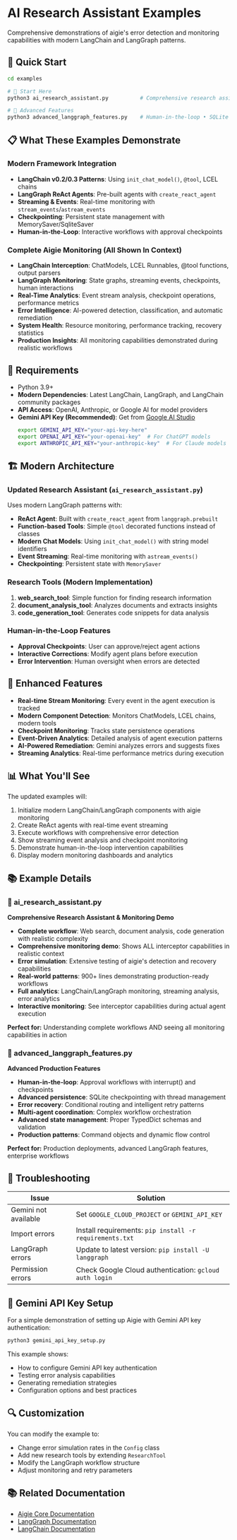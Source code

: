 # AI Research Assistant Examples

Comprehensive demonstrations of aigie's error detection and monitoring capabilities with modern LangChain and LangGraph patterns.

## 🚀 Quick Start

```bash
cd examples

# 🚀 Start Here
python3 ai_research_assistant.py          # Comprehensive research assistant with full monitoring demo

# 🌟 Advanced Features  
python3 advanced_langgraph_features.py    # Human-in-the-loop • SQLite checkpointing • Error recovery
```

## 📋 What These Examples Demonstrate

### Modern Framework Integration
- **LangChain v0.2/0.3 Patterns**: Using `init_chat_model()`, `@tool`, LCEL chains
- **LangGraph ReAct Agents**: Pre-built agents with `create_react_agent`  
- **Streaming & Events**: Real-time monitoring with `stream_events`/`astream_events`
- **Checkpointing**: Persistent state management with MemorySaver/SqliteSaver
- **Human-in-the-Loop**: Interactive workflows with approval checkpoints

### Complete Aigie Monitoring (All Shown In Context)
- **LangChain Interception**: ChatModels, LCEL Runnables, @tool functions, output parsers
- **LangGraph Monitoring**: State graphs, streaming events, checkpoints, human interactions
- **Real-Time Analytics**: Event stream analysis, checkpoint operations, performance metrics
- **Error Intelligence**: AI-powered detection, classification, and automatic remediation
- **System Health**: Resource monitoring, performance tracking, recovery statistics
- **Production Insights**: All monitoring capabilities demonstrated during realistic workflows

## 🔧 Requirements

- Python 3.9+
- **Modern Dependencies**: Latest LangChain, LangGraph, and LangChain community packages
- **API Access**: OpenAI, Anthropic, or Google AI for model providers
- **Gemini API Key (Recommended)**: Get from [Google AI Studio](https://makersuite.google.com/app/apikey)
  ```bash
  export GEMINI_API_KEY="your-api-key-here"
  export OPENAI_API_KEY="your-openai-key"  # For ChatGPT models
  export ANTHROPIC_API_KEY="your-anthropic-key"  # For Claude models
  ```

## 🏗️ Modern Architecture

### Updated Research Assistant (`ai_research_assistant.py`)
Uses modern LangGraph patterns with:
- **ReAct Agent**: Built with `create_react_agent` from `langgraph.prebuilt`
- **Function-based Tools**: Simple `@tool` decorated functions instead of classes
- **Modern Chat Models**: Using `init_chat_model()` with string model identifiers
- **Event Streaming**: Real-time monitoring with `astream_events()`
- **Checkpointing**: Persistent state with `MemorySaver`

### Research Tools (Modern Implementation)
1. **web_search_tool**: Simple function for finding research information
2. **document_analysis_tool**: Analyzes documents and extracts insights  
3. **code_generation_tool**: Generates code snippets for data analysis

### Human-in-the-Loop Features
- **Approval Checkpoints**: User can approve/reject agent actions
- **Interactive Corrections**: Modify agent plans before execution
- **Error Intervention**: Human oversight when errors are detected

## 🎯 Enhanced Features

- **Real-time Stream Monitoring**: Every event in the agent execution is tracked
- **Modern Component Detection**: Monitors ChatModels, LCEL chains, modern tools
- **Checkpoint Monitoring**: Tracks state persistence operations
- **Event-Driven Analytics**: Detailed analysis of agent execution patterns
- **AI-Powered Remediation**: Gemini analyzes errors and suggests fixes
- **Streaming Analytics**: Real-time performance metrics during execution

## 📊 What You'll See

The updated examples will:
1. Initialize modern LangChain/LangGraph components with aigie monitoring
2. Create ReAct agents with real-time event streaming
3. Execute workflows with comprehensive error detection
4. Show streaming event analysis and checkpoint monitoring
5. Demonstrate human-in-the-loop intervention capabilities
6. Display modern monitoring dashboards and analytics

## 📚 Example Details

### 🚀 ai_research_assistant.py
**Comprehensive Research Assistant & Monitoring Demo**
- **Complete workflow**: Web search, document analysis, code generation with realistic complexity
- **Comprehensive monitoring demo**: Shows ALL interceptor capabilities in realistic context
- **Error simulation**: Extensive testing of aigie's detection and recovery capabilities
- **Real-world patterns**: 900+ lines demonstrating production-ready workflows
- **Full analytics**: LangChain/LangGraph monitoring, streaming analysis, error analytics
- **Interactive monitoring**: See interceptor capabilities during actual agent execution

**Perfect for:** Understanding complete workflows AND seeing all monitoring capabilities in action

### 🌟 advanced_langgraph_features.py
**Advanced Production Features**
- **Human-in-the-loop**: Approval workflows with interrupt() and checkpoints
- **Advanced persistence**: SQLite checkpointing with thread management
- **Error recovery**: Conditional routing and intelligent retry patterns
- **Multi-agent coordination**: Complex workflow orchestration
- **Advanced state management**: Proper TypedDict schemas and validation
- **Production patterns**: Command objects and dynamic flow control

**Perfect for:** Production deployments, advanced LangGraph features, enterprise workflows

## 🚨 Troubleshooting

| Issue | Solution |
|-------|----------|
| Gemini not available | Set `GOOGLE_CLOUD_PROJECT` or `GEMINI_API_KEY` |
| Import errors | Install requirements: `pip install -r requirements.txt` |
| LangGraph errors | Update to latest version: `pip install -U langgraph` |
| Permission errors | Check Google Cloud authentication: `gcloud auth login` |

## 🔧 Gemini API Key Setup

For a simple demonstration of setting up Aigie with Gemini API key authentication:

```bash
python3 gemini_api_key_setup.py
```

This example shows:
- How to configure Gemini API key authentication
- Testing error analysis capabilities
- Generating remediation strategies
- Configuration options and best practices

## 🔍 Customization

You can modify the example to:
- Change error simulation rates in the `Config` class
- Add new research tools by extending `ResearchTool`
- Modify the LangGraph workflow structure
- Adjust monitoring and retry parameters

## 📚 Related Documentation

- [Aigie Core Documentation](../README.md)
- [LangGraph Documentation](https://langchain-ai.github.io/langgraph/)
- [LangChain Documentation](https://python.langchain.com/)
